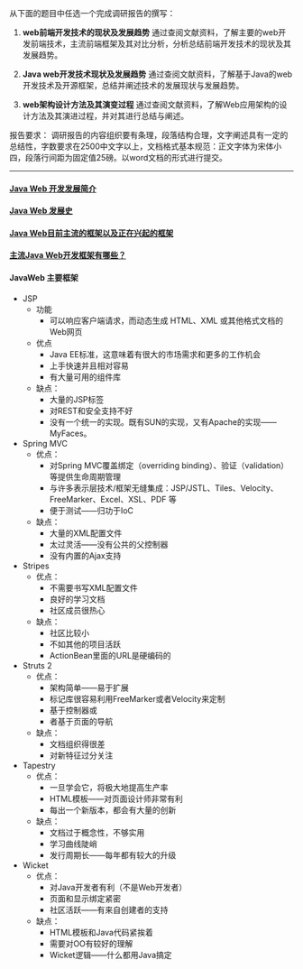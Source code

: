 
从下面的题目中任选一个完成调研报告的撰写：

1. **web前端开发技术的现状及发展趋势**
通过查阅文献资料，了解主要的web开发前端技术，主流前端框架及其对比分析，分析总结前端开发技术的现状及其发展趋势。

2. **Java web开发技术现状及发展趋势**
通过查阅文献资料，了解基于Java的web开发技术及开源框架，总结并阐述技术的发展现状与发展趋势。

3. **web架构设计方法及其演变过程**
通过查阅文献资料，了解Web应用架构的设计方法及其演进过程，并对其进行总结与阐述。

报告要求：
调研报告的内容组织要有条理，段落结构合理，文字阐述具有一定的总结性，字数要求在2500中文字以上，文档格式基本规范：正文字体为宋体小四，段落行间距为固定值25磅。以word文档的形式进行提交。

-------

#### [Java Web 开发发展简介](https://www.jianshu.com/p/bec6736dcc3d)

#### [Java Web 发展史](https://blog.csdn.net/weixin_39893958/article/details/84389384)

#### [Java Web目前主流的框架以及正在兴起的框架](https://blog.csdn.net/kingscoming/article/details/78837809)

#### [主流Java Web开发框架有哪些？](http://c.biancheng.net/view/8115.html)

#### JavaWeb 主要框架

- JSP
  - 功能
    - 可以响应客户端请求，而动态生成 HTML、XML 或其他格式文档的Web网页
  - 优点
    - Java EE标准，这意味着有很大的市场需求和更多的工作机会
    - 上手快速并且相对容易
    - 有大量可用的组件库
  - 缺点：
    - 大量的JSP标签
    - 对REST和安全支持不好
    - 没有一个统一的实现。既有SUN的实现，又有Apache的实现——MyFaces。
- Spring MVC
  - 优点：
    - 对Spring MVC覆盖绑定（overriding binding）、验证（validation）等提供生命周期管理
    - 与许多表示层技术/框架无缝集成：JSP/JSTL、Tiles、Velocity、FreeMarker、Excel、XSL、PDF 等
    - 便于测试——归功于IoC
  - 缺点：
    - 大量的XML配置文件
    - 太过灵活——没有公共的父控制器
    - 没有内置的Ajax支持
- Stripes
  - 优点：
    - 不需要书写XML配置文件
    - 良好的学习文档
    - 社区成员很热心
  - 缺点：
    - 社区比较小
    - 不如其他的项目活跃
    - ActionBean里面的URL是硬编码的
- Struts 2
  - 优点：
    - 架构简单——易于扩展
    - 标记库很容易利用FreeMarker或者Velocity来定制
    - 基于控制器或
    - 者基于页面的导航
  - 缺点：
    - 文档组织得很差
    - 对新特征过分关注
- Tapestry
  - 优点：
    - 一旦学会它，将极大地提高生产率
    - HTML模板——对页面设计师非常有利
    - 每出一个新版本，都会有大量的创新
  - 缺点：
    - 文档过于概念性，不够实用
    - 学习曲线陡峭
    - 发行周期长——每年都有较大的升级
- Wicket
  - 优点：
    - 对Java开发者有利（不是Web开发者）
    - 页面和显示绑定紧密
    - 社区活跃——有来自创建者的支持
  - 缺点：
    - HTML模板和Java代码紧挨着
    - 需要对OO有较好的理解
    - Wicket逻辑——什么都用Java搞定